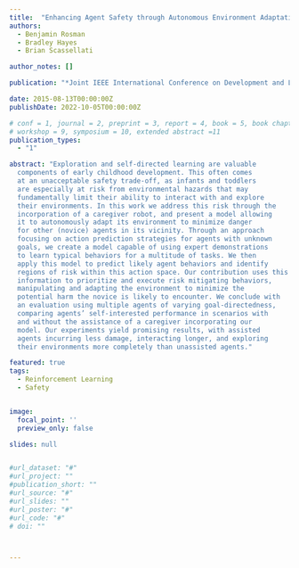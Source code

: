 ```yaml
---
title:  "Enhancing Agent Safety through Autonomous Environment Adaptation"
authors:
  - Benjamin Rosman
  - Bradley Hayes
  - Brian Scassellati

author_notes: []

publication: "*Joint IEEE International Conference on Development and Learning and Epigenetic Robotics*"

date: 2015-08-13T00:00:00Z
publishDate: 2022-10-05T00:00:00Z

# conf = 1, journal = 2, preprint = 3, report = 4, book = 5, book chapter = 6, thesis = 7, patent = 9
# workshop = 9, symposium = 10, extended abstract =11
publication_types:
  - "1"

abstract: "Exploration and self-directed learning are valuable
  components of early childhood development. This often comes
  at an unacceptable safety trade-off, as infants and toddlers
  are especially at risk from environmental hazards that may
  fundamentally limit their ability to interact with and explore
  their environments. In this work we address this risk through the
  incorporation of a caregiver robot, and present a model allowing
  it to autonomously adapt its environment to minimize danger
  for other (novice) agents in its vicinity. Through an approach
  focusing on action prediction strategies for agents with unknown
  goals, we create a model capable of using expert demonstrations
  to learn typical behaviors for a multitude of tasks. We then
  apply this model to predict likely agent behaviors and identify
  regions of risk within this action space. Our contribution uses this
  information to prioritize and execute risk mitigating behaviors,
  manipulating and adapting the environment to minimize the
  potential harm the novice is likely to encounter. We conclude with
  an evaluation using multiple agents of varying goal-directedness,
  comparing agents’ self-interested performance in scenarios with
  and without the assistance of a caregiver incorporating our
  model. Our experiments yield promising results, with assisted
  agents incurring less damage, interacting longer, and exploring
  their environments more completely than unassisted agents."

featured: true
tags:
  - Reinforcement Learning
  - Safety


image:
  focal_point: ''
  preview_only: false

slides: null


#url_dataset: "#"
#url_project: ""
#publication_short: ""
#url_source: "#"
#url_slides: ""
#url_poster: "#"
#url_code: "#"
# doi: ""



---
```



